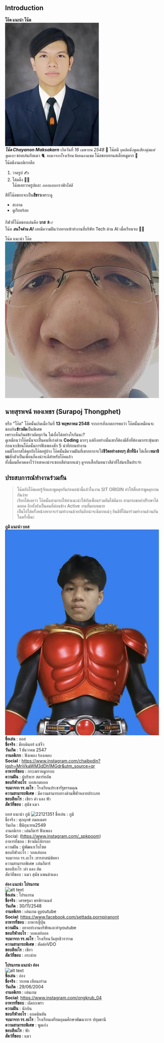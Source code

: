 ## Introduction
**โอ๊ต แนะนำ โน๊ต** <br />
![Note's pic](IMG/note.jpg) <br />
**_โน๊ต Chayanon Maksakarn_** เกิดวันที่ _16 เมษายน 2548_ :baby: โน๊ตมี _บุคลิคนิ่งพูดเสียงนุ่มแต่พูดเบา_ ชอบเล่นกับแมว :cat2: _จบมาจากโรงเรียนวัดหนองแขม_ โน๊ตชอบทานสเต็กหมูมาก :cut_of_meat: <br>
โน๊ตมีงานอดิเรกคือ
1. วาดรูป :writing_hand:
2. โค้ดดิ้ง :man_technologist: <br>
โน๊ตเลยวาดรูปและ _ออกแบบกราฟิกได้ดี_ <br>

สีที่โน๊ตชอบจะเป็น**สีขาว**เพราะดู
+ สะอาด
+ ดูเรียบร้อย <br>

กีฬาที่โน๊ตชอบเล่นคือ **บาส** :basketball_man: <br>
โน๊ต **_สนใจด้าน AI_** เลยมีความฝันว่าอยากเข้าทำงานที่บริษัท Tech ด้าน AI เมื่อเรียนจบ :man_student:

โน๊ต แนะนำ โอ๊ต <br /> ![alt text](IMG/oatpic.jpg) <br />
## นายสุรพจน์ ทองเพชร (Surapoj Thongphet) <br />
หรือ "โอ๊ต" โอ๊ตนั้นเกิดเมื่อวันที่ **13 พฤษภาคม 2548** จากการสังเกตการพบว่า โอ๊ตนั้นเหมือนจะชอบกิน**ข้าวผัด**เป็นพิเศษ <br />
เพราะเห็นกินต่ข้าวผัดทุกวัน ไม่เบื่อได้อย่างไรกันนะ? <br />
ดูเหมือนว่าโอ๊ตนั้นจะเป็นคนที่เก่งด้าน **Coding** มากๆ แต่ถึงอย่างนั้นเขาก็ต้องมีสิ่งที่ต้องมากระตุ้นเขาก่อนจะเขียนโค๊ดนั้นการฟังเพลงสัก 5 น่าทีก่อนทำงาน <br />
ผมมีโอกาสได้คุยกับโอ๊ตอยู่บ้าง โอ๊ตนั้นมีความฝันที่เขาอยากจะใช้**ชีวิตอย่างสงบๆ สักที่นึง** ได้เลี้ยง**หมาชิบะ**สักตัวเป็นเพื่อนก็คงน่าจะดีสำหรับโอ๊คแล้ว <br />
ทั้งนี้ผมก็คาดเดาไว้ว่าเขาคงน่าจะชอบสีดำมากแน่ๆ ดูจากเสื้อกันหนาวสีดำที่ใส่มาเป็นประจำ <br />

## ประสบการณ์ทำงานร่วมกัน <br />
> โน๊ตกับโอ๊ตเคยรู้จักและพูดคุยกันก่อนหน้านี้แล้วในงาน SIT ORIGIN ทำให้สื่อสารพูดคุยงานกันง่าย <br />
> เรียกได้เลยว่า โอ๊ตนั้นสามารถให้คำแนะนำให้กับเพื่อนร่วมทีมได้ดีมาก สามารถขอคำปรึกษาได้ตลอด อีกทั้งยังเป็นคนที่ค่อนข้าง Active งานที่มอบหมาย <br />
> เป็นไปได้ครั้งหน้าอยากจะร่วมทำงานด้วยกันอีกน่าจะดีมากแน่ๆ ยินดีที่ได้มาร่วมทำงานด้วนกันในครั้งนี้นะ <br />

**ภูมิ แนะนำ บอส** ![alt text](IMG/21E877E9-D90D-42A4-A617-A9A6F5375ADF.jpeg) <br />
**ชื่อเล่น** : บอส <br />
**ชื่อจริง** : ชัยบดินทร์ แซ่จิ๋ว <br />
**วันเกิด** : 1 ธันวาคม 2547 <br />
**งานอดิเรก** : ฟังเพลง ร้องเพลง <br />
**Social** : https://www.instagram.com/chaibxdin?igsh=MnVkaWM3dDh1MGdr&utm_source=qr <br />
**อาหารที่ชอบ** : กระเพราหมูกรอบ <br />
**ความฝัน** : ผู้บริหาร สตาร์ทอัพ <br />
**ชอบกีฬาอะไร**: บอสเกตบอล <br />
**จบมาจาก รร.อะไร** : โรงเรียนประชารัฐธรรมคุณ <br />
**ความสามารถพิเศษ** : มีความสามารถทางด้านฟีฬาหลายประเภท <br />
**ชอบสีอะไร** : เขียว ดำ แดง ฟ้า<br />
**สัตว์ที่ชอบ** : สุนัข แมว <br />

บอส แนะนำ ภูมิ 
![22121351](https://github.com/user-attachments/assets/5cb3ffeb-4e8d-462f-b15b-c06d3cb81c14)
ชื่อเล่น : ภูมิ <br />
ชื่อจริง : ศุภฤกษ์ กมลเนตร <br />
วันเกิด : 8มิถุนายน2549 <br />
งานอดิเรก : เล่นกีตาร์ ฟังเพลง <br />
Social: (https://www.instagram.com/_spkpoom) <br />
อาหารที่ชอบ : ข้าวผัดไส้กรอก <br />
ความฝัน :  ผู้พัฒนาเว็บไซต <br />
ชอบกีฬาอะไร :  วอลเล่บอล <br />
จบมาจาก รร.อะไร :สารสาสน์พิทยา <br />
ความสามารถพิเศษ :เล่นกีตาร์ <br />
ชอบสีอะไร :ดำ แดง ส้ม <br />
สัตว์ที่ชอบ : แมว สุนัข แพนด้าแดง <br />

**อ๋อง แนะนำ โปรแกรม** <br />
![alt text](https://github.com/NAIOATz/INT100-G6-suanmaiton/blob/woratep-112/IMG/Program.jpg?raw=true) <br />
**ชื่อเล่น** : โปรแกรม <br />
**ชื่อจริง** : เศรษฐดา พรพิรานนท์ <br />
**วันเกิด** : 30/11/2548 <br />
**งานอดิเรก** : เล่นเกม ดูyoutube <br />
**Social**: https://www.facebook.com/settada.pornpiranont <br />
**อาหารที่ชอบ** : อาหารญี่ปุ่น <br />
**ความฝัน** : อยากทำงานบริษัทและทำyoutube <br />
**ชอบกีฬาอะไร** : วอลเลย์บอล <br />
**จบมาจาก รร.อะไร** : โรงเรียนวัดสุทธิวราราม <br />
**ความสามารถพิเศษ** : ตัดต่อVDO <br />
**ชอบสีอะไร** : เขียว <br />
**สัตว์ที่ชอบ** : กระต่าย <br />

**โปรแกรม แนะนำ อ๋อง** <br />
![alt text](https://github.com/NAIOATz/INT100-G6-suanmaiton/blob/main/IMG/Ong.jpg?raw=true) <br />
**ชื่อเล่น** : อ๋อง <br />
**ชื่อจริง** : วรเทพ เทียนอร่าม <br />
**วันเกิด** : 29/06/2004 <br />
**งานอดิเรก** : เล่นเกม <br />
**Social**: https://www.instagram.com/ongkrub_04 <br />
**อาหารที่ชอบ** : ผัดกะเพรา <br />
**ความฝัน** : นักบิน <br />
**ชอบกีฬาอะไร** : แบดมินตัน <br />
**จบมาจาก รร.อะไร** : โรงเรียนเตรียมอุดมศึกษาพัฒนาการ ปทุมธานี <br />
**ความสามารถพิเศษ** : พูดเก่ง <br />
**ชอบสีอะไร** : ฟ้า <br />
**สัตว์ที่ชอบ** : แมว <br />
